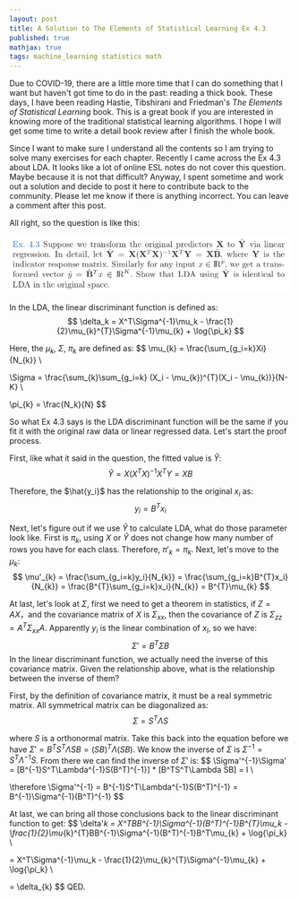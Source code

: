 ```yaml
---
layout: post
title: A Solution to The Elements of Statistical Learning Ex 4.3
published: true
mathjax: true
tags: machine_learning statistics math
---
```


Due to COVID-19, there are a little more time that I can do something that I want but haven't got time to do in the past: reading a thick book. These days, I have been reading Hastie, Tibshirani and Friedman's _The Elements of Statistical Learning_ book. This is a great book if you are interested in knowing more of the traditional statistical learning algorithms. I hope I will get some time to write a detail book review after I finish the whole book.

Since I want to make sure I understand all the contents so I am trying to solve many exercises for each chapter. Recently I came across the Ex 4.3 about LDA. It looks like a lot of online ESL notes do not cover this question. Maybe because it is not that difficult? Anyway, I spent sometime and work out a solution and decide to post it here to contribute back to the community. Please let me know if there is anything incorrect. You can leave a comment after this post.

All right, so the question is like this:

![ESL Ex4.3](../images/2020_12_3/Ex43.png)



In the LDA, the linear discriminant function is defined as:
$$
\delta_k = X^T\Sigma^{-1}\mu_k - \frac{1}{2}\mu_{k}^{T}\Sigma^{-1}\mu_{k} + \log{\pi_k}
$$


Here, the $\mu_{k}$, $\Sigma$, $\pi_{k}$ are defined as:
$$
\mu_{k} = \frac{\sum_{g_i=k}Xi}{N_{k}} \\

\Sigma = \frac{\sum_{k}\sum_{g_i=k} (X_i - \mu_{k})^{T}(X_i - \mu_{k})}{N-K} \\

\pi_{k} = \frac{N_k}{N}
$$


So what Ex 4.3 says is the LDA discriminant function will be the same if you fit it with the original raw data or linear regressed data. Let's start the proof process.

First, like what it said in the question, the fitted value is $\hat{Y}$:
$$
\hat{Y} = X(X^TX)^{-1}X^TY = XB
$$


Therefore, the $\hat{y_i}$ has the relationship to the original $x_i$ as:
$$
y_{i} = B^{T}x_{i}
$$


Next, let's figure out if we use $\hat{Y}$ to calculate LDA, what do those parameter look like. First is $\pi_k$, using $X$ or $\hat{Y}$ does not change how many number of rows you have for each class. Therefore,  $\pi'_{k} = \pi_{k}$. Next, let's move to the $\mu_k$:
$$
\mu'_{k} = \frac{\sum_{g_i=k}y_i}{N_{k}} = \frac{\sum_{g_i=k}B^{T}x_i}{N_{k}} = \frac{B^{T}\sum_{g_i=k}x_i}{N_{k}} = B^{T}\mu_{k}
$$


At last, let's look at $\Sigma$, first we need to get a theorem in statistics, if $Z=AX$，and the covariance matrix of $X$ is $\Sigma_{xx}$, then the covariance of $Z$ is $\Sigma_{zz} = A^T\Sigma_{xx}A$. Apparently $y_i$ is the linear combination of $x_i$, so we have:
$$
\Sigma' = B^{T}\Sigma B
$$
In the linear discriminant function, we actually need the inverse of this covariance matrix. Given the relationship above, what is the relationship between the inverse of them?

First, by the definition of covariance matrix, it must be a real symmetric matrix. All symmetrical matrix can be diagonalized as:
$$
\Sigma = S^T\Lambda S
$$


where $S$ is a orthonormal matrix. Take this back into the equation before we have $\Sigma' = B^TS^T\Lambda SB = (SB)^T \Lambda (SB)$. We know the inverse of $\Sigma$ is $\Sigma^{-1} = S^T\Lambda^{-1}S$. From there we can find the inverse of $\Sigma'$ is:
$$
\Sigma'^{-1}\Sigma' = [B^{-1}S^T\Lambda^{-1}S(B^T)^{-1}] * [B^TS^T\Lambda SB] = I \\

\therefore \Sigma'^{-1} = B^{-1}S^T\Lambda^{-1}S(B^T)^{-1} = B^{-1}\Sigma^{-1}(B^T)^{-1}
$$


At last, we can bring all those conclusions back to the linear discriminant function to get:
$$
\delta'_k = X^TBB^{-1}\Sigma^{-1}(B^T)^{-1}B^{T}\mu_k - \frac{1}{2}\mu_{k}^{T}BB^{-1}\Sigma^{-1}(B^T)^{-1}B^T\mu_{k} + \log{\pi_k} \\

= X^T\Sigma^{-1}\mu_k - \frac{1}{2}\mu_{k}^{T}\Sigma^{-1}\mu_{k} + \log{\pi_k} \\

= \delta_{k}
$$
QED.